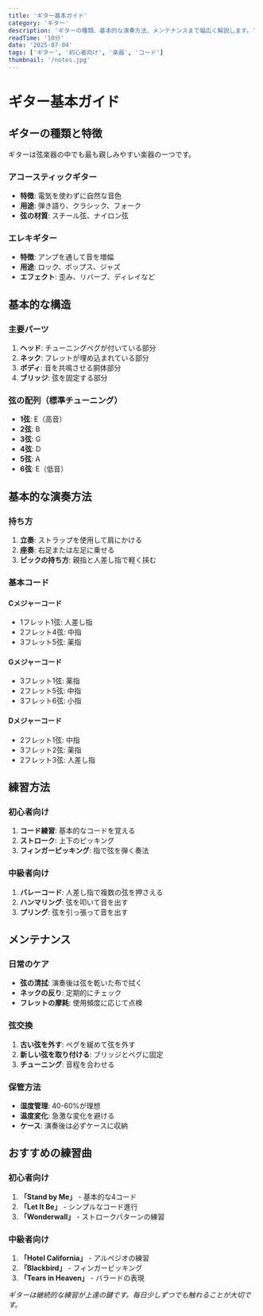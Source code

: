 ```yaml
---
title: 'ギター基本ガイド'
category: 'ギター'
description: 'ギターの種類、基本的な演奏方法、メンテナンスまで幅広く解説します。'
readTime: '10分'
date: '2025-07-04'
tags: ['ギター', '初心者向け', '楽器', 'コード']
thumbnail: '/notes.jpg'
---
```


# ギター基本ガイド

## ギターの種類と特徴

ギターは弦楽器の中でも最も親しみやすい楽器の一つです。

### アコースティックギター

- **特徴**: 電気を使わずに自然な音色
- **用途**: 弾き語り、クラシック、フォーク
- **弦の材質**: スチール弦、ナイロン弦

### エレキギター

- **特徴**: アンプを通して音を増幅
- **用途**: ロック、ポップス、ジャズ
- **エフェクト**: 歪み、リバーブ、ディレイなど

## 基本的な構造

### 主要パーツ

1. **ヘッド**: チューニングペグが付いている部分
2. **ネック**: フレットが埋め込まれている部分
3. **ボディ**: 音を共鳴させる胴体部分
4. **ブリッジ**: 弦を固定する部分

### 弦の配列（標準チューニング）

- **1弦**: E（高音）
- **2弦**: B
- **3弦**: G
- **4弦**: D
- **5弦**: A
- **6弦**: E（低音）

## 基本的な演奏方法

### 持ち方

1. **立奏**: ストラップを使用して肩にかける
2. **座奏**: 右足または左足に乗せる
3. **ピックの持ち方**: 親指と人差し指で軽く挟む

### 基本コード

#### Cメジャーコード
- 1フレット1弦: 人差し指
- 2フレット4弦: 中指
- 3フレット5弦: 薬指

#### Gメジャーコード
- 3フレット1弦: 薬指
- 2フレット5弦: 中指
- 3フレット6弦: 小指

#### Dメジャーコード
- 2フレット1弦: 中指
- 3フレット2弦: 薬指
- 2フレット3弦: 人差し指

## 練習方法

### 初心者向け

1. **コード練習**: 基本的なコードを覚える
2. **ストローク**: 上下のピッキング
3. **フィンガーピッキング**: 指で弦を弾く奏法

### 中級者向け

1. **バレーコード**: 人差し指で複数の弦を押さえる
2. **ハンマリング**: 弦を叩いて音を出す
3. **プリング**: 弦を引っ張って音を出す

## メンテナンス

### 日常のケア

- **弦の清拭**: 演奏後は弦を乾いた布で拭く
- **ネックの反り**: 定期的にチェック
- **フレットの摩耗**: 使用頻度に応じて点検

### 弦交換

1. **古い弦を外す**: ペグを緩めて弦を外す
2. **新しい弦を取り付ける**: ブリッジとペグに固定
3. **チューニング**: 音程を合わせる

### 保管方法

- **湿度管理**: 40-60%が理想
- **温度変化**: 急激な変化を避ける
- **ケース**: 演奏後は必ずケースに収納

## おすすめの練習曲

### 初心者向け

1. **「Stand by Me」** - 基本的な4コード
2. **「Let It Be」** - シンプルなコード進行
3. **「Wonderwall」** - ストロークパターンの練習

### 中級者向け

1. **「Hotel California」** - アルペジオの練習
2. **「Blackbird」** - フィンガーピッキング
3. **「Tears in Heaven」** - バラードの表現

*ギターは継続的な練習が上達の鍵です。毎日少しずつでも触れることが大切です。*
